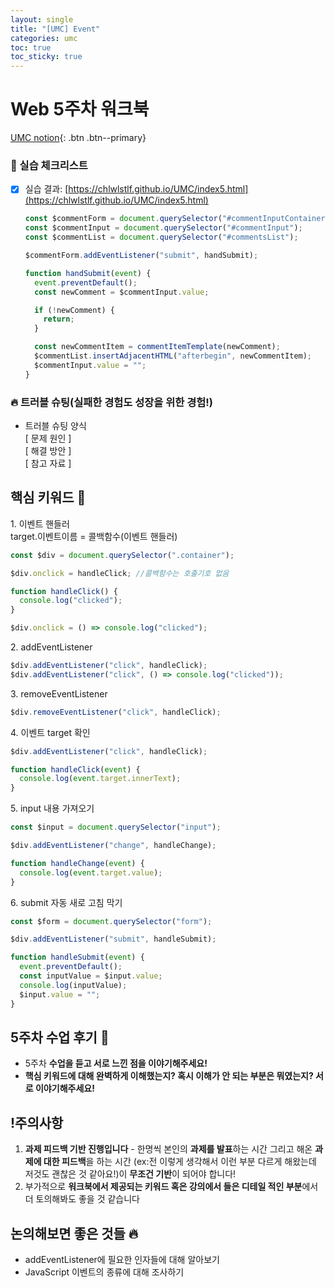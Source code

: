 ```yaml
---
layout: single
title: "[UMC] Event"
categories: umc
toc: true
toc_sticky: true
---
```


# Web 5주차 워크북

[UMC notion](https://lowly-mochi-a51.notion.site/[UMC]in-89620cd2e81e4f458be25e418d9bdec9){: .btn .btn--primary}

### 📝 실습 체크리스트

- [x] 실습 결과: [https://chlwlstlf.github.io/UMC/index5.html](https://chlwlstlf.github.io/UMC/index5.html)

  ```jsx
  const $commentForm = document.querySelector("#commentInputContainer");
  const $commentInput = document.querySelector("#commentInput");
  const $commentList = document.querySelector("#commentsList");

  $commentForm.addEventListener("submit", handSubmit);

  function handSubmit(event) {
    event.preventDefault();
    const newComment = $commentInput.value;

    if (!newComment) {
      return;
    }

    const newCommentItem = commentItemTemplate(newComment);
    $commentList.insertAdjacentHTML("afterbegin", newCommentItem);
    $commentInput.value = "";
  }
  ```

### 🔥 트러블 슈팅(실패한 경험도 성장을 위한 경험!)

- 트러블 슈팅 양식  
  [ 문제 원인 ]  
  [ 해결 방안 ]  
  [ 참고 자료 ]

## 핵심 키워드 🎯

1\. 이벤트 핸들러  
 target.이벤트이름 = 콜백함수(이벤트 핸들러)

```jsx
const $div = document.querySelector(".container");

$div.onclick = handleClick; //콜백함수는 호출기호 없음

function handleClick() {
  console.log("clicked");
}

$div.onclick = () => console.log("clicked");
```

2\. addEventListener

```jsx
$div.addEventListener("click", handleClick);
$div.addEventListener("click", () => console.log("clicked"));
```

3\. removeEventListener

```jsx
$div.removeEventListener("click", handleClick);
```

4\. 이벤트 target 확인

```jsx
$div.addEventListener("click", handleClick);

function handleClick(event) {
  console.log(event.target.innerText);
}
```

5\. input 내용 가져오기

```jsx
const $input = document.querySelector("input");

$div.addEventListener("change", handleChange);

function handleChange(event) {
  console.log(event.target.value);
}
```

6\. submit 자동 새로 고침 막기

```jsx
const $form = document.querySelector("form");

$div.addEventListener("submit", handleSubmit);

function handleSubmit(event) {
  event.preventDefault();
  const inputValue = $input.value;
  console.log(inputValue);
  $input.value = "";
}
```

## 5주차 수업 후기 📢

- 5주차 **수업을 듣고 서로 느낀 점을 이야기해주세요!**
- **핵심 키워드에 대해 완벽하게 이해했는지? 혹시 이해가 안 되는 부분은 뭐였는지?
  서로 이야기해주세요!**

## !주의사항

1. **과제 피드백 기반 진행입니다** - 한명씩 본인의 **과제를 발표**하는 시간 그리고 해온 **과제에 대한 피드백**을 하는 시간 (ex:전 이렇게 생각해서 이런 부분 다르게 해왔는데 저것도 괜찮은 것 같아요!)이 **무조건 기반**이 되어야 합니다!
2. 부가적으로 **워크북에서 제공되는 키워드 혹은 강의에서 들은 디테일 적인 부분**에서 더 토의해봐도 좋을 것 같습니다

## 논의해보면 좋은 것들 🔥

- addEventListener에 필요한 인자들에 대해 알아보기
- JavaScript 이벤트의 종류에 대해 조사하기
